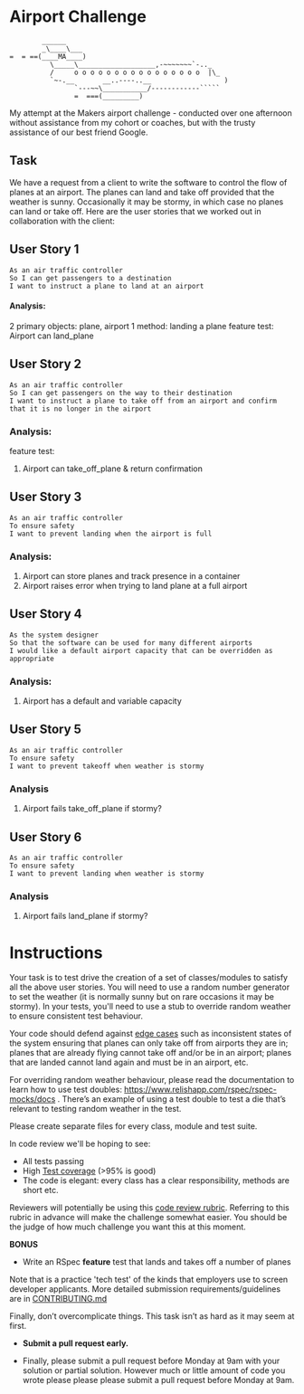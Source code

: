 Airport Challenge
=================

```
        ______
        _\____\___
=  = ==(____MA____)
          \_____\___________________,-~~~~~~~`-.._
          /     o o o o o o o o o o o o o o o o  |\_
          `~-.__       __..----..__                  )
                `---~~\___________/------------`````
                =  ===(_________)

```

My attempt at the Makers airport challenge - conducted over one afternoon without assistance from my cohort or coaches, but with
the trusty assistance of our best friend Google.


Task
-----

We have a request from a client to write the software to control the flow of planes at an airport. The planes can land and take off provided that the weather is sunny. Occasionally it may be stormy, in which case no planes can land or take off.  Here are the user stories that we worked out in collaboration with the client:


## User Story 1
```
As an air traffic controller
So I can get passengers to a destination
I want to instruct a plane to land at an airport
```
#### Analysis:
2 primary objects: plane, airport
1 method: landing a plane
feature test: Airport can land_plane


## User Story 2
```
As an air traffic controller
So I can get passengers on the way to their destination
I want to instruct a plane to take off from an airport and confirm that it is no longer in the airport
```
### Analysis:
feature test:
1. Airport can take_off_plane & return confirmation


## User Story 3
```
As an air traffic controller
To ensure safety
I want to prevent landing when the airport is full
```
### Analysis:
1. Airport can store planes and track presence in a container
2. Airport raises error when trying to land plane at a full airport


## User Story 4
```
As the system designer
So that the software can be used for many different airports
I would like a default airport capacity that can be overridden as appropriate
```
### Analysis:
1. Airport has a default and variable capacity

## User Story 5
```
As an air traffic controller
To ensure safety
I want to prevent takeoff when weather is stormy
```
### Analysis
1. Airport fails take_off_plane if stormy?


## User Story 6
```
As an air traffic controller
To ensure safety
I want to prevent landing when weather is stormy
```
### Analysis
1. Airport fails land_plane if stormy?


# Instructions

Your task is to test drive the creation of a set of classes/modules to satisfy all the above user stories. You will need to use a random number generator to set the weather (it is normally sunny but on rare occasions it may be stormy). In your tests, you'll need to use a stub to override random weather to ensure consistent test behaviour.

Your code should defend against [edge cases](http://programmers.stackexchange.com/questions/125587/what-are-the-difference-between-an-edge-case-a-corner-case-a-base-case-and-a-b) such as inconsistent states of the system ensuring that planes can only take off from airports they are in; planes that are already flying cannot take off and/or be in an airport; planes that are landed cannot land again and must be in an airport, etc.

For overriding random weather behaviour, please read the documentation to learn how to use test doubles: https://www.relishapp.com/rspec/rspec-mocks/docs . There’s an example of using a test double to test a die that’s relevant to testing random weather in the test.

Please create separate files for every class, module and test suite.

In code review we'll be hoping to see:

* All tests passing
* High [Test coverage](https://github.com/makersacademy/course/blob/master/pills/test_coverage.md) (>95% is good)
* The code is elegant: every class has a clear responsibility, methods are short etc.

Reviewers will potentially be using this [code review rubric](docs/review.md).  Referring to this rubric in advance will make the challenge somewhat easier.  You should be the judge of how much challenge you want this at this moment.

**BONUS**

* Write an RSpec **feature** test that lands and takes off a number of planes

Note that is a practice 'tech test' of the kinds that employers use to screen developer applicants.  More detailed submission requirements/guidelines are in [CONTRIBUTING.md](CONTRIBUTING.md)

Finally, don’t overcomplicate things. This task isn’t as hard as it may seem at first.

* **Submit a pull request early.**

* Finally, please submit a pull request before Monday at 9am with your solution or partial solution.  However much or little amount of code you wrote please please please submit a pull request before Monday at 9am.
